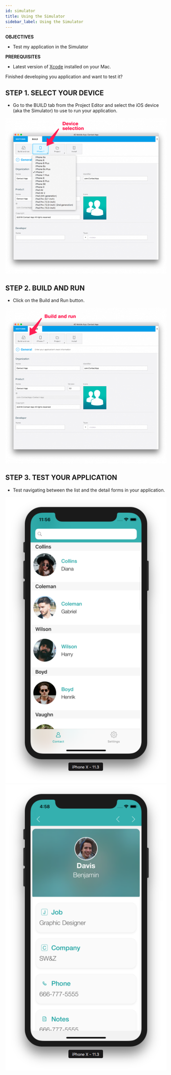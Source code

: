 ```yaml
---
id: simulator
title: Using the Simulator
sidebar_label: Using the Simulator
---
```



<div class = "objectives">
<b>OBJECTIVES</b>

* Test my application in the Simulator
</div>

<div class = "prerequisites">
<b>PREREQUISITES</b>

* Latest version of [Xcode](https://itunes.apple.com/us/app/xcode/id497799835) installed on your Mac.
</div>

<div class = "pageStyle">

Finished developing you application and want to test it?


## STEP 1. SELECT YOUR DEVICE

* Go to the BUILD tab from the Project Editor and select the iOS device (aka the Simulator) to use to run your application.

![alt-text](assets/TestYourApp/device-selection-4D-for-ios.png)

## STEP 2. BUILD AND RUN 

* Click on the Build and Run button.

![alt-text](assets/TestYourApp/build-and-run-4D-for-iOS.png)

## STEP 3. TEST YOUR APPLICATION

* Test navigating between the list and the detail forms in your application.

![alt-text](assets/TestYourApp/simulator-list-form-4D-for-iOS.png) 
![alt-text](assets/TestYourApp/simulator-detail-form-4D-for-iOS.png)
